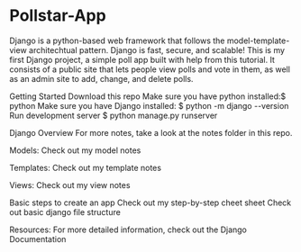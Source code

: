 # Pollstar-App
Django is a python-based web framework that follows the model-template-view architechtual pattern. Django is fast, secure, and scalable! This is my first Django project, a simple poll app built with help from this tutorial. It consists of a public site that lets people view polls and vote in them, as well as an admin site to add, change, and delete polls.

Getting Started
Download this repo
Make sure you have python installed:$ python
Make sure you have Django installed: $ python -m django --version
Run development server $ python manage.py runserver

Django Overview
For more notes, take a look at the notes folder in this repo.

Models: Check out my model notes

Templates: Check out my template notes

Views: Check out my view notes

Basic steps to create an app
Check out my step-by-step cheet sheet
Check out basic django file structure

Resources: For more detailed information, check out the Django Documentation
